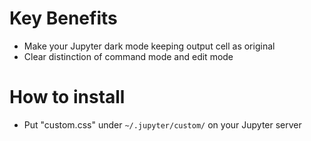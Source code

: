 # Key Benefits

- Make your Jupyter dark mode keeping output cell as original
- Clear distinction of command mode and edit mode


# How to install

- Put "custom.css" under `~/.jupyter/custom/` on your Jupyter server
